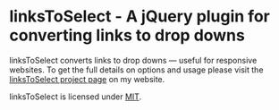 # linksToSelect - A jQuery plugin for converting links to drop downs

linksToSelect converts links to drop downs — useful for responsive websites. To get the full details on options and usage please visit the [linksToSelect project page](http://www.texelate.co.uk/lab/project/links-to-select/) on my website.

linksToSelect is licensed under [MIT](http://opensource.org/licenses/MIT).